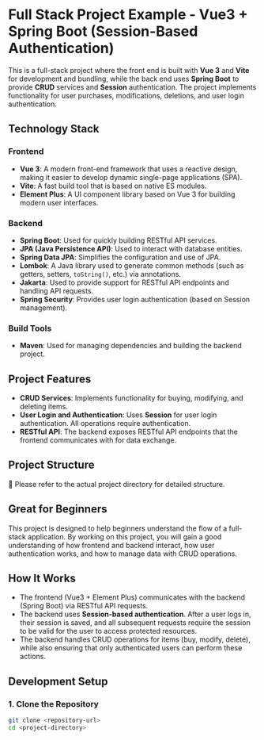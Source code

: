 # Full Stack Project Example - Vue3 + Spring Boot (Session-Based Authentication)

This is a full-stack project where the front end is built with **Vue 3** and **Vite** for development and bundling, while the back end uses **Spring Boot** to provide **CRUD** services and **Session** authentication. The project implements functionality for user purchases, modifications, deletions, and user login authentication.

## Technology Stack

### Frontend
- **Vue 3**: A modern front-end framework that uses a reactive design, making it easier to develop dynamic single-page applications (SPA).
- **Vite**: A fast build tool that is based on native ES modules.
- **Element Plus**: A UI component library based on Vue 3 for building modern user interfaces.

### Backend
- **Spring Boot**: Used for quickly building RESTful API services.
- **JPA (Java Persistence API)**: Used to interact with database entities.
- **Spring Data JPA**: Simplifies the configuration and use of JPA.
- **Lombok**: A Java library used to generate common methods (such as getters, setters, `toString()`, etc.) via annotations.
- **Jakarta**: Used to provide support for RESTful API endpoints and handling API requests.
- **Spring Security**: Provides user login authentication (based on Session management).

### Build Tools
- **Maven**: Used for managing dependencies and building the backend project.

## Project Features

- **CRUD Services**: Implements functionality for buying, modifying, and deleting items.
- **User Login and Authentication**: Uses **Session** for user login authentication. All operations require authentication.
- **RESTful API**: The backend exposes RESTful API endpoints that the frontend communicates with for data exchange.

## Project Structure

🤭 Please refer to the actual project directory for detailed structure.

## Great for Beginners

This project is designed to help beginners understand the flow of a full-stack application. By working on this project, you will gain a good understanding of how frontend and backend interact, how user authentication works, and how to manage data with CRUD operations.

## How It Works

- The frontend (Vue3 + Element Plus) communicates with the backend (Spring Boot) via RESTful API requests.
- The backend uses **Session-based authentication**. After a user logs in, their session is saved, and all subsequent requests require the session to be valid for the user to access protected resources.
- The backend handles CRUD operations for items (buy, modify, delete), while also ensuring that only authenticated users can perform these actions.

## Development Setup

### 1. Clone the Repository

```bash
git clone <repository-url>
cd <project-directory>
